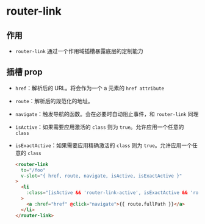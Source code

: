 # router-link

## 作用

  - `router-link` 通过一个作用域插槽暴露底层的定制能力

## 插槽 prop

  - `href`：解析后的 URL。将会作为一个 a 元素的 `href attribute`

  - `route`：解析后的规范化的地址。

  - `navigate`：触发导航的函数。会在必要时自动阻止事件，和 `router-link` 同理

  - `isActive`：如果需要应用激活的 `class` 则为 `true`。允许应用一个任意的 `class`

  - `isExactActive`：如果需要应用精确激活的 `class` 则为 `true`。允许应用一个任意的 `class`

    ```html
    <router-link
      to="/foo"
      v-slot="{ href, route, navigate, isActive, isExactActive }"
    >
      <li
        :class="[isActive && 'router-link-active', isExactActive && 'router-link-exact-active']"
      >
        <a :href="href" @click="navigate">{{ route.fullPath }}</a>
      </li>
    </router-link>
    ```
